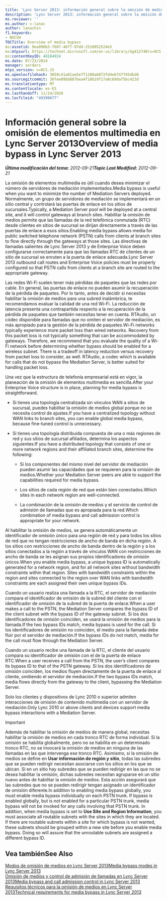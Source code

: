 ```yaml
---
title: 'Lync Server 2013: información general sobre la omisión de medios'
description: 'Lync Server 2013: información general sobre la omisión de medios.'
ms.reviewer: ''
ms.author: v-lanac
author: lanachin
f1.keywords:
- NOCSH
TOCTitle: Overview of media bypass
ms:assetid: 9ea090b3-f607-46f7-97dd-2510052524e5
ms:mtpsurl: https://technet.microsoft.com/en-us/library/Gg412740(v=OCS.15)
ms:contentKeyID: 48184924
ms.date: 07/23/2014
manager: serdars
mtps_version: v=OCS.15
ms.openlocfilehash: 3859c41a01ae5e7f1100a6872fd4e6747f45dbd8
ms.sourcegitcommit: 36fee89bb887bea4f18b19f17a8c69daf5bc423d
ms.translationtype: MT
ms.contentlocale: es-ES
ms.lasthandoff: 11/24/2020
ms.locfileid: "49399677"
---
```

# <a name="overview-of-media-bypass-in-lync-server-2013"></a><span data-ttu-id="864a3-103">Información general sobre la omisión de elementos multimedia en Lync Server 2013</span><span class="sxs-lookup"><span data-stu-id="864a3-103">Overview of media bypass in Lync Server 2013</span></span>

<div data-xmlns="http://www.w3.org/1999/xhtml">

<div class="topic" data-xmlns="http://www.w3.org/1999/xhtml" data-msxsl="urn:schemas-microsoft-com:xslt" data-cs="https://msdn.microsoft.com/">

<div data-asp="https://msdn2.microsoft.com/asp">



</div>

<div id="mainSection">

<div id="mainBody"><span data-ttu-id="864a3-104">

<span> </span></span><span class="sxs-lookup"><span data-stu-id="864a3-104">

<span> </span></span></span>

<span data-ttu-id="864a3-105">_**Última modificación del tema:** 2012-09-21_</span><span class="sxs-lookup"><span data-stu-id="864a3-105">_**Topic Last Modified:** 2012-09-21_</span></span>

<span data-ttu-id="864a3-106">La omisión de elementos multimedia es útil cuando desea minimizar el número de servidores de mediación implementados.</span><span class="sxs-lookup"><span data-stu-id="864a3-106">Media bypass is useful when you want to minimize the number of Mediation Servers deployed.</span></span> <span data-ttu-id="864a3-107">Normalmente, un grupo de servidores de mediación se implementará en un sitio central y controlará las puertas de enlace en los sitios de sucursales.</span><span class="sxs-lookup"><span data-stu-id="864a3-107">Typically, a Mediation Server pool will be deployed at a central site, and it will control gateways at branch sites.</span></span> <span data-ttu-id="864a3-108">Habilitar la omisión de medios permite que las llamadas de la red telefónica conmutada (RTC) desde clientes en sitios de sucursal se dirijan directamente a través de las puertas de enlace a esos sitios.</span><span class="sxs-lookup"><span data-stu-id="864a3-108">Enabling media bypass allows media for public switched telephone network (PSTN) calls from clients at branch sites to flow directly through the gateways at those sites.</span></span> <span data-ttu-id="864a3-109">Las directivas de llamadas salientes de Lync Server 2013 y de Enterprise Voice deben configurarse correctamente para que las llamadas RTC de clientes de un sitio de sucursal se enruten a la puerta de enlace adecuada.</span><span class="sxs-lookup"><span data-stu-id="864a3-109">Lync Server 2013 outbound call routes and Enterprise Voice policies must be properly configured so that PSTN calls from clients at a branch site are routed to the appropriate gateway.</span></span>

<span data-ttu-id="864a3-p102">Las redes Wi-Fi suelen tener más pérdidas de paquetes que las redes por cable. En general, las puertas de enlace no pueden asumir la recuperación de la pérdida de paquetes. Por lo tanto, antes de decidir si necesitas habilitar la omisión de medios para una subred inalámbrica, te recomendamos evaluar la calidad de una red Wi-Fi. La reducción de latencia presenta una contrapartida respecto a la recuperación de la pérdida de paquetes que también necesitas tener en cuenta. RTAudio, un códec disponible para llamadas que no omiten el servidor de mediación, es más apropiado para la gestión de la pérdida de paquetes.</span><span class="sxs-lookup"><span data-stu-id="864a3-p102">Wi-Fi networks typically experience more packet loss than wired networks. Recovery from this packet loss is not typically something that can be accommodated by gateways. Therefore, we recommend that you evaluate the quality of a Wi-Fi network before determining whether bypass should be enabled for a wireless subnet. There is a tradeoff in latency reduction versus recovery from packet loss to consider, as well. RTAudio, a codec which is available for calls that do not bypass the Mediation Server, is better suited for handling packet loss.</span></span>

<span data-ttu-id="864a3-115">Una vez que la estructura de telefonía empresarial está en vigor, la planeación de la omisión de elementos multimedia es sencilla.</span><span class="sxs-lookup"><span data-stu-id="864a3-115">After your Enterprise Voice structure is in place, planning for media bypass is straightforward.</span></span>

  - <span data-ttu-id="864a3-116">Si tienes una topología centralizada sin vínculos WAN a sitios de sucursal, puedes habilitar la omisión de medios global porque no se necesita control de ajustes.</span><span class="sxs-lookup"><span data-stu-id="864a3-116">If you have a centralized topology without WAN links to branch sites, you can enable global media bypass, because fine-tuned control is unnecessary.</span></span>

  - <span data-ttu-id="864a3-117">Si tienes una topología distribuida compuesta de una o más regiones de red y sus sitios de sucursal afiliados, determina los aspectos siguientes:</span><span class="sxs-lookup"><span data-stu-id="864a3-117">If you have a distributed topology that consists of one or more network regions and their affiliated branch sites, determine the following:</span></span>
    
      - <span data-ttu-id="864a3-118">Si los componentes del mismo nivel del servidor de mediación pueden asumir las capacidades que se requieren para la omisión de medios.</span><span class="sxs-lookup"><span data-stu-id="864a3-118">Whether your Mediation Server peers are able to support the capabilities required for media bypass.</span></span>
    
      - <span data-ttu-id="864a3-119">Los sitios de cada región de red que están bien conectados.</span><span class="sxs-lookup"><span data-stu-id="864a3-119">Which sites in each network region are well-connected.</span></span>
    
      - <span data-ttu-id="864a3-120">La combinación de la omisión de medios y el servicio de control de admisión de llamadas que es apropiada para la red.</span><span class="sxs-lookup"><span data-stu-id="864a3-120">Which combination of media bypass and call admission control is appropriate for your network.</span></span>

<span data-ttu-id="864a3-p103">Al habilitar la omisión de medios, se genera automáticamente un identificador de omisión único para una región de red y para todos los sitios de red que no tengan restricciones de ancho de banda en dicha región. A los sitios con restricciones de ancho de banda dentro de la región y a los sitios conectados a la región a través de vínculos WAN con restricciones de ancho de banda se les asignan sus propios identificadores de omisión únicos.</span><span class="sxs-lookup"><span data-stu-id="864a3-p103">When you enable media bypass, a unique bypass ID is automatically generated for a network region, and for all network sites without bandwidth constraints within that region. Sites with bandwidth constraints within the region and sites connected to the region over WAN links with bandwidth constraints are each assigned their own unique bypass IDs.</span></span>

<span data-ttu-id="864a3-123">Cuando un usuario realiza una llamada a la RTC, el servidor de mediación compara el identificador de omisión de la subred del cliente con el identificador de omisión de la subred de la puerta de enlace.</span><span class="sxs-lookup"><span data-stu-id="864a3-123">When a user makes a call to the PSTN, the Mediation Server compares the bypass ID of the client subnet with the bypass ID of the gateway subnet.</span></span> <span data-ttu-id="864a3-124">Si los dos identificadores de omisión coinciden, se usará la omisión de medios para la llamada.</span><span class="sxs-lookup"><span data-stu-id="864a3-124">If the two bypass IDs match, media bypass is used for the call.</span></span> <span data-ttu-id="864a3-125">Si los identificadores de omisión no coinciden, el medio para la llamada debe fluir por el servidor de mediación.</span><span class="sxs-lookup"><span data-stu-id="864a3-125">If the bypass IDs do not match, media for the call must flow through the Mediation Server.</span></span>

<span data-ttu-id="864a3-126">Cuando un usuario recibe una llamada de la RTC, el cliente del usuario compara su identificador de omisión con el de la puerta de enlace RTC.</span><span class="sxs-lookup"><span data-stu-id="864a3-126">When a user receives a call from the PSTN, the user’s client compares its bypass ID to that of the PSTN gateway.</span></span> <span data-ttu-id="864a3-127">Si los dos identificadores de omisión coinciden, los medios fluyen directamente de la puerta de enlace al cliente, omitiendo el servidor de mediación.</span><span class="sxs-lookup"><span data-stu-id="864a3-127">If the two bypass IDs match, media flows directly from the gateway to the client, bypassing the Mediation Server.</span></span>

<span data-ttu-id="864a3-128">Solo los clientes y dispositivos de Lync 2010 o superior admiten interacciones de omisión de contenido multimedia con un servidor de mediación.</span><span class="sxs-lookup"><span data-stu-id="864a3-128">Only Lync 2010 or above clients and devices support media bypass interactions with a Mediation Server.</span></span>

<div>


> [!IMPORTANT]  
> <span data-ttu-id="864a3-p106">Además de habilitar la omisión de medios de manera global, necesitas habilitar la omisión de medios en cada tronco RTC de forma individual. Si la omisión se habilita globalmente, pero no se habilita en un determinado tronco RTC, no se invocará la omisión de medios en ninguna de las llamadas en las que intervenga ese tronco RTC. Asimismo, si la omisión de medios se define en <STRONG>Usar información de región y sitio</STRONG>, todas las subredes que se pueden redirigir necesitan asociarse con los sitios en los que se ubican. Si en un sitio hay subredes que se pueden redirigir en las que no se desea habilitar la omisión, dichas subredes necesitan agruparse en un sitio nuevo antes de habilitar la omisión de medios. Esta acción asegurará que las subredes que no se pueden redirigir tengan asignado un identificador de omisión diferente.</span><span class="sxs-lookup"><span data-stu-id="864a3-p106">In addition to enabling media bypass globally, you must enable media bypass individually on each PSTN trunk. If bypass is enabled globally, but is not enabled for a particular PSTN trunk, media bypass will not be invoked for any calls involving that PSTN trunk. In addition, when media bypass is set to <STRONG>Use Site and Region Information</STRONG>, you must associate all routable subnets with the sites in which they are located. If there are routable subnets within a site for which bypass is not wanted, these subnets should be grouped within a new site before you enable media bypass. Doing so will assure that the unroutable subnets are assigned a different bypass ID.</span></span>



</div>

<div>

## <a name="see-also"></a><span data-ttu-id="864a3-134">Vea también</span><span class="sxs-lookup"><span data-stu-id="864a3-134">See Also</span></span>


[<span data-ttu-id="864a3-135">Modos de omisión de medios en Lync Server 2013</span><span class="sxs-lookup"><span data-stu-id="864a3-135">Media bypass modes in Lync Server 2013</span></span>](lync-server-2013-media-bypass-modes.md)  
[<span data-ttu-id="864a3-136">Omisión de medios y control de admisión de llamadas en Lync Server 2013</span><span class="sxs-lookup"><span data-stu-id="864a3-136">Media bypass and call admission control in Lync Server 2013</span></span>](lync-server-2013-media-bypass-and-call-admission-control.md)  
[<span data-ttu-id="864a3-137">Requisitos técnicos para la omisión de medios en Lync Server 2013</span><span class="sxs-lookup"><span data-stu-id="864a3-137">Technical requirements for media bypass in Lync Server 2013</span></span>](lync-server-2013-technical-requirements-for-media-bypass.md)  
  

<span data-ttu-id="864a3-138"></div>

</div>

<span> </span>

</div>

</div>

</span><span class="sxs-lookup"><span data-stu-id="864a3-138"></div>

</div>

<span> </span>

</div>

</div>

</span></span></div>

